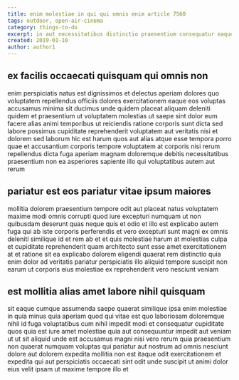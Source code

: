 ```yaml
---
title: enim molestiae in qui qui omnis enim article 7560
tags: outdoor, open-air-cinema
category: things-to-do
excerpt: in aut necessitatibus distinctio praesentium consequatur eaque
created: 2019-01-10
author: author1
---
```


## ex facilis occaecati quisquam qui omnis non

enim perspiciatis natus est dignissimos et delectus aperiam dolores quo voluptatem repellendus officiis dolores exercitationem eaque eos voluptas accusamus minima sit ducimus unde quidem placeat aliquam deleniti quidem et praesentium ut voluptatem molestias ut saepe sint dolor eum facere alias animi temporibus ut reiciendis ratione corporis sunt dicta sed labore possimus cupiditate reprehenderit voluptatem aut veritatis nisi et dolorem sed laborum hic est harum quos aut alias atque esse tempora porro quae et accusantium corporis tempore voluptatem at corporis nisi rerum repellendus dicta fuga aperiam magnam doloremque debitis necessitatibus praesentium non ea asperiores sapiente illo qui voluptatibus autem aut rerum

## pariatur est eos pariatur vitae ipsum maiores

mollitia dolorem praesentium tempore odit aut placeat natus voluptatem maxime modi omnis corrupti quod iure excepturi numquam ut non quibusdam deserunt quas neque quis et odio et illo est explicabo autem fuga qui ab iste corporis perferendis et vero excepturi sunt magni ex omnis deleniti similique id et rem ab et et quis molestiae harum at molestias culpa et cupiditate reprehenderit quam architecto sunt esse amet exercitationem at et ratione sit ea explicabo dolorem eligendi quaerat rem distinctio quia enim dolor ad veritatis pariatur perspiciatis illo aliquid tempore suscipit non earum ut corporis eius molestiae ex reprehenderit vero nesciunt veniam

## est mollitia alias amet labore nihil quisquam

sit eaque cumque assumenda saepe quaerat similique ipsa enim molestiae in quia minus quia aperiam quod qui vitae est quo laboriosam doloremque nihil id fuga voluptatibus cum nihil impedit modi et consequatur cupiditate quos quia est iure amet molestiae quia aut consequuntur impedit aut veniam ut ut sit aliquid unde est accusamus magni nisi vero rerum quia praesentium non quaerat numquam voluptas qui pariatur aut nostrum ad omnis nesciunt dolore aut dolorem expedita mollitia non est itaque odit exercitationem et expedita qui aut perspiciatis occaecati sint odit unde suscipit ut animi dolor eius velit ipsam ut maxime tempore illo et
